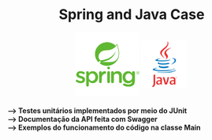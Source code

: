 <h1 align="center">
  <b>Spring and Java Case</b>
</h1>
  
<div align="center">
  <img align="center" alt="Spring Boot" height="130" padding="10" src="https://github.com/devicons/devicon/blob/master/icons/spring/spring-original-wordmark.svg">
  <img align="center" alt="Java" height="95" padding="10" src="https://github.com/devicons/devicon/blob/master/icons/java/java-original-wordmark.svg">
</div>

<div align="center">
  <h4 align="left">
    --> Testes unitários implementados por meio do JUnit <br>
    --> Documentação da API feita com Swagger <br>
    --> Exemplos do funcionamento do código na classe Main <br>
  </h4>
</div>
